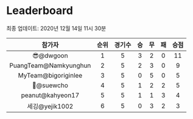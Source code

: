 # Leaderboard
최종 업데이트: 2020년 12월 14일 11시 30분




| 참가자 | 순위 | 경기수 | 승 | 무 | 패 | 승점 |
|:---:|:---:|:---:|:---:|:---:|:---:|:---:|
| 😎@dwgoon | 1 | 5 | 3 | 2 | 0 | 11 |
| PuangTeam@Namkyunghun | 2 | 5 | 2 | 3 | 0 | 9 |
| MyTeam@bigoriginlee | 3 | 5 | 0 | 5 | 0 | 5 |
| 🦗@suewcho | 4 | 5 | 1 | 2 | 2 | 5 |
| peanut@kahyeon17 | 5 | 5 | 1 | 1 | 3 | 4 |
| 세깅@yejik1002 | 6 | 5 | 0 | 3 | 2 | 3 |